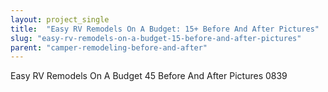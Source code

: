 ```yaml
---
layout: project_single
title:  "Easy RV Remodels On A Budget: 15+ Before And After Pictures"
slug: "easy-rv-remodels-on-a-budget-15-before-and-after-pictures"
parent: "camper-remodeling-before-and-after"
---
```

Easy RV Remodels On A Budget 45 Before And After Pictures 0839